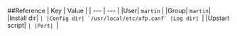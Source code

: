 ##Reference
|  Key  | Value  |
| --- | --- |
|User| `martin` |
|Group| `martin`|
|Install dir| ``|
|Config dir| `/usr/local/etc/afp.conf`
|Log dir| ``|
|Upstart script| ``|
|Port| ``|